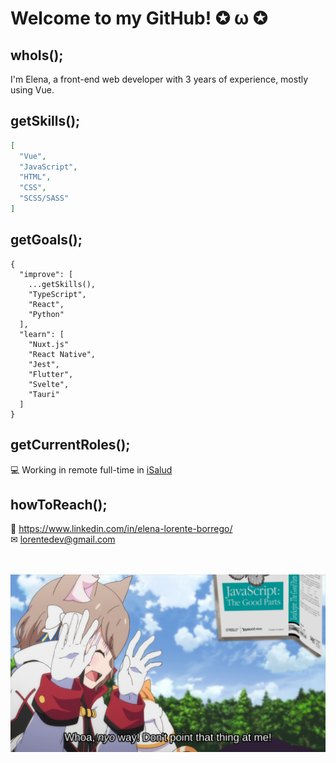 # Welcome to my GitHub! ✪ ω ✪

## whoIs();

I'm Elena, a front-end web developer with 3 years of experience, mostly using Vue.

## getSkills();

```JSON
[
  "Vue",
  "JavaScript",
  "HTML",
  "CSS",
  "SCSS/SASS"
]
```

## getGoals();

```JS
{
  "improve": [
    ...getSkills(),
    "TypeScript",
    "React",
    "Python"
  ],
  "learn": [
    "Nuxt.js"
    "React Native",
    "Jest",
    "Flutter",
    "Svelte",
    "Tauri"
  ]
}
```

## getCurrentRoles();

💻 Working in remote full-time in [iSalud](https://www.doctori.com/)  

## howToReach();

🔗 https://www.linkedin.com/in/elena-lorente-borrego/  
✉ lorentedev@gmail.com  
  
<br />
<br />

<img src="Felix_Argyle_Scared_By_JavaScript_The_Good_Parts.png" />
